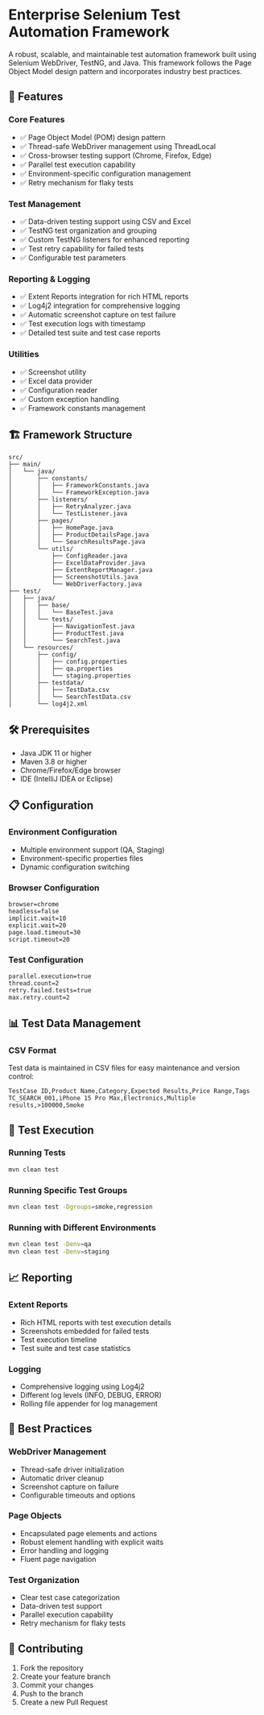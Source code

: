 # Enterprise Selenium Test Automation Framework

A robust, scalable, and maintainable test automation framework built using Selenium WebDriver, TestNG, and Java. This framework follows the Page Object Model design pattern and incorporates industry best practices.

## 🚀 Features

### Core Features
- ✅ Page Object Model (POM) design pattern
- ✅ Thread-safe WebDriver management using ThreadLocal
- ✅ Cross-browser testing support (Chrome, Firefox, Edge)
- ✅ Parallel test execution capability
- ✅ Environment-specific configuration management
- ✅ Retry mechanism for flaky tests

### Test Management
- ✅ Data-driven testing support using CSV and Excel
- ✅ TestNG test organization and grouping
- ✅ Custom TestNG listeners for enhanced reporting
- ✅ Test retry capability for failed tests
- ✅ Configurable test parameters

### Reporting & Logging
- ✅ Extent Reports integration for rich HTML reports
- ✅ Log4j2 integration for comprehensive logging
- ✅ Automatic screenshot capture on test failure
- ✅ Test execution logs with timestamp
- ✅ Detailed test suite and test case reports

### Utilities
- ✅ Screenshot utility
- ✅ Excel data provider
- ✅ Configuration reader
- ✅ Custom exception handling
- ✅ Framework constants management

## 🏗️ Framework Structure

```
src/
├── main/
│   └── java/
│       ├── constants/
│       │   ├── FrameworkConstants.java
│       │   └── FrameworkException.java
│       ├── listeners/
│       │   ├── RetryAnalyzer.java
│       │   └── TestListener.java
│       ├── pages/
│       │   ├── HomePage.java
│       │   ├── ProductDetailsPage.java
│       │   └── SearchResultsPage.java
│       └── utils/
│           ├── ConfigReader.java
│           ├── ExcelDataProvider.java
│           ├── ExtentReportManager.java
│           ├── ScreenshotUtils.java
│           └── WebDriverFactory.java
├── test/
│   ├── java/
│   │   ├── base/
│   │   │   └── BaseTest.java
│   │   └── tests/
│   │       ├── NavigationTest.java
│   │       ├── ProductTest.java
│   │       └── SearchTest.java
│   └── resources/
│       ├── config/
│       │   ├── config.properties
│       │   ├── qa.properties
│       │   └── staging.properties
│       ├── testdata/
│       │   ├── TestData.csv
│       │   └── SearchTestData.csv
│       └── log4j2.xml
```

## 🛠️ Prerequisites

- Java JDK 11 or higher
- Maven 3.8 or higher
- Chrome/Firefox/Edge browser
- IDE (IntelliJ IDEA or Eclipse)

## 📋 Configuration

### Environment Configuration
- Multiple environment support (QA, Staging)
- Environment-specific properties files
- Dynamic configuration switching

### Browser Configuration
```properties
browser=chrome
headless=false
implicit.wait=10
explicit.wait=20
page.load.timeout=30
script.timeout=20
```

### Test Configuration
```properties
parallel.execution=true
thread.count=2
retry.failed.tests=true
max.retry.count=2
```

## 📊 Test Data Management

### CSV Format
Test data is maintained in CSV files for easy maintenance and version control:
```csv
TestCase ID,Product Name,Category,Expected Results,Price Range,Tags
TC_SEARCH_001,iPhone 15 Pro Max,Electronics,Multiple results,>100000,Smoke
```

## 📝 Test Execution

### Running Tests
```bash
mvn clean test
```

### Running Specific Test Groups
```bash
mvn clean test -Dgroups=smoke,regression
```

### Running with Different Environments
```bash
mvn clean test -Denv=qa
mvn clean test -Denv=staging
```

## 📈 Reporting

### Extent Reports
- Rich HTML reports with test execution details
- Screenshots embedded for failed tests
- Test execution timeline
- Test suite and test case statistics

### Logging
- Comprehensive logging using Log4j2
- Different log levels (INFO, DEBUG, ERROR)
- Rolling file appender for log management

## 🔧 Best Practices

### WebDriver Management
- Thread-safe driver initialization
- Automatic driver cleanup
- Screenshot capture on failure
- Configurable timeouts and options

### Page Objects
- Encapsulated page elements and actions
- Robust element handling with explicit waits
- Error handling and logging
- Fluent page navigation

### Test Organization
- Clear test case categorization
- Data-driven test support
- Parallel execution capability
- Retry mechanism for flaky tests

## 🤝 Contributing

1. Fork the repository
2. Create your feature branch
3. Commit your changes
4. Push to the branch
5. Create a new Pull Request

##
